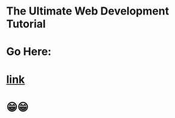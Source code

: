 # The Ultimate Web Development Tutorial
# Go Here:
# [link](https://sean-7777.github.io/The-Ultimate-Web-Development-Tutorial/)
# :grin::grin:
